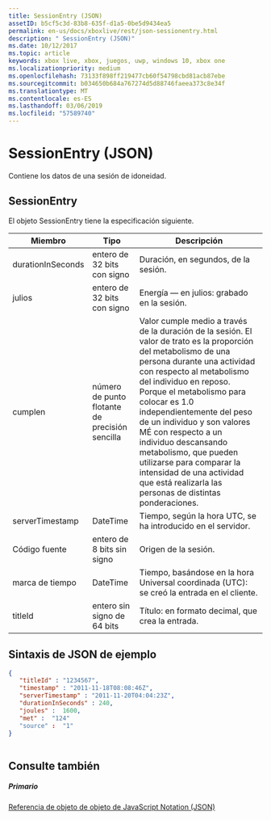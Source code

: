 ```yaml
---
title: SessionEntry (JSON)
assetID: b5cf5c3d-83b8-635f-d1a5-0be5d9434ea5
permalink: en-us/docs/xboxlive/rest/json-sessionentry.html
description: " SessionEntry (JSON)"
ms.date: 10/12/2017
ms.topic: article
keywords: xbox live, xbox, juegos, uwp, windows 10, xbox one
ms.localizationpriority: medium
ms.openlocfilehash: 73133f898ff219477cb60f54798cbd81acb87ebe
ms.sourcegitcommit: b034650b684a767274d5d88746faeea373c8e34f
ms.translationtype: MT
ms.contentlocale: es-ES
ms.lasthandoff: 03/06/2019
ms.locfileid: "57589740"
---
```

# <a name="sessionentry-json"></a>SessionEntry (JSON)
Contiene los datos de una sesión de idoneidad. 
<a id="ID4EN"></a>

 
## <a name="sessionentry"></a>SessionEntry
 
El objeto SessionEntry tiene la especificación siguiente.
 
| Miembro| Tipo| Descripción| 
| --- | --- | --- | 
| durationInSeconds| entero de 32 bits con signo | Duración, en segundos, de la sesión. | 
| julios| entero de 32 bits con signo | Energía — en julios: grabado en la sesión. | 
| cumplen| número de punto flotante de precisión sencilla| Valor cumple medio a través de la duración de la sesión. El valor de trato es la proporción del metabolismo de una persona durante una actividad con respecto al metabolismo del individuo en reposo. Porque el metabolismo para colocar es 1.0 independientemente del peso de un individuo y son valores MÉ con respecto a un individuo descansando metabolismo, que pueden utilizarse para comparar la intensidad de una actividad que está realizarla las personas de distintas ponderaciones.| 
| serverTimestamp| DateTime| Tiempo, según la hora UTC, se ha introducido en el servidor. | 
| Código fuente| entero de 8 bits sin signo| Origen de la sesión.| 
| marca de tiempo| DateTime| Tiempo, basándose en la hora Universal coordinada (UTC): se creó la entrada en el cliente. | 
| titleId| entero sin signo de 64 bits| Título: en formato decimal, que crea la entrada.| 
  
<a id="ID4EFE"></a>

 
## <a name="sample-json-syntax"></a>Sintaxis de JSON de ejemplo
 

```json
{
   "titleId" : "1234567",
   "timestamp" : "2011-11-18T08:08:46Z",
   "serverTimestamp" : "2011-11-20T04:04:23Z",
   "durationInSeconds" : 240,
   "joules" :  1600,
   "met" :  "124"
   "source" :  "1"
}
    
```

  
<a id="ID4EOE"></a>

 
## <a name="see-also"></a>Consulte también
 
<a id="ID4EQE"></a>

 
##### <a name="parent"></a>Primario 

[Referencia de objeto de objeto de JavaScript Notation (JSON)](atoc-xboxlivews-reference-json.md)

   